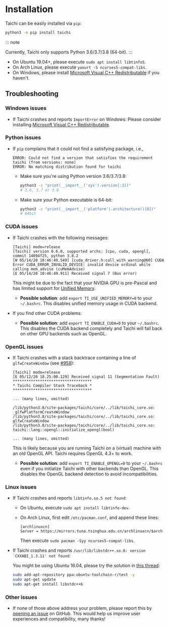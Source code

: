 # Installation

Taichi can be easily installed via `pip`:

```bash
python3 -m pip install taichi
```

::: note

Currently, Taichi only supports Python 3.6/3.7/3.8 (64-bit). :::

- On Ubuntu 19.04+, please execute `sudo apt install libtinfo5`.
- On Arch Linux, please execute `yaourt -S ncurses5-compat-libs`.
- On Windows, please install [Microsoft Visual C++ Redistributable](https://aka.ms/vs/16/release/vc_redist.x64.exe) if you haven\'t.

## Troubleshooting

### Windows issues

- If Taichi crashes and reports `ImportError` on Windows: Please consider installing [Microsoft Visual C++ Redistributable](https://aka.ms/vs/16/release/vc_redist.x64.exe).

### Python issues

- If `pip` complains that it could not find a satisfying package, i.e.,

  ```
  ERROR: Could not find a version that satisfies the requirement taichi (from versions: none)
  ERROR: No matching distribution found for taichi
  ```

  - Make sure you\'re using Python version 3.6/3.7/3.8:

    ```bash
    python3 -c "print(__import__('sys').version[:3])"
    # 3.6, 3.7 or 3.8
    ```

  - Make sure your Python executable is 64-bit:

    ```bash
    python3 -c "print(__import__('platform').architecture()[0])"
    # 64bit
    ```

### CUDA issues

- If Taichi crashes with the following messages:

  ```
  [Taichi] mode=release
  [Taichi] version 0.6.0, supported archs: [cpu, cuda, opengl], commit 14094f25, python 3.8.2
  [W 05/14/20 10:46:49.549] [cuda_driver.h:call_with_warning@60] CUDA Error CUDA_ERROR_INVALID_DEVICE: invalid device ordinal while calling mem_advise (cuMemAdvise)
  [E 05/14/20 10:46:49.911] Received signal 7 (Bus error)
  ```

  This might be due to the fact that your NVIDIA GPU is pre-Pascal and has limited support for [Unified Memory](https://www.nextplatform.com/2019/01/24/unified-memory-the-final-piece-of-the-gpu-programming-puzzle/).

  - **Possible solution**: add `export TI_USE_UNIFIED_MEMORY=0` to your `~/.bashrc`. This disables unified memory usage in CUDA backend.

- If you find other CUDA problems:

  - **Possible solution**: add `export TI_ENABLE_CUDA=0` to your `~/.bashrc`. This disables the CUDA backend completely and Taichi will fall back on other GPU backends such as OpenGL.

### OpenGL issues

- If Taichi crashes with a stack backtrace containing a line of `glfwCreateWindow` (see [\#958](https://github.com/taichi-dev/taichi/issues/958)):

  ```{9-11}
  [Taichi] mode=release
  [E 05/12/20 18.25:00.129] Received signal 11 (Segmentation Fault)
  ***********************************
  * Taichi Compiler Stack Traceback *
  ***********************************

  ... (many lines, omitted)

  /lib/python3.8/site-packages/taichi/core/../lib/taichi_core.so: _glfwPlatformCreateWindow
  /lib/python3.8/site-packages/taichi/core/../lib/taichi_core.so: glfwCreateWindow
  /lib/python3.8/site-packages/taichi/core/../lib/taichi_core.so: taichi::lang::opengl::initialize_opengl(bool)

  ... (many lines, omitted)
  ```

  This is likely because you are running Taichi on a (virtual) machine with an old OpenGL API. Taichi requires OpenGL 4.3+ to work.

  - **Possible solution**: add `export TI_ENABLE_OPENGL=0` to your `~/.bashrc` even if you initialize Taichi with other backends than OpenGL. This disables the OpenGL backend detection to avoid incompatibilities.

### Linux issues

- If Taichi crashes and reports `libtinfo.so.5 not found`:

  - On Ubuntu, execute `sudo apt install libtinfo-dev`.

  - On Arch Linux, first edit `/etc/pacman.conf`, and append these lines:

    ```
    [archlinuxcn]
    Server = https://mirrors.tuna.tsinghua.edu.cn/archlinuxcn/$arch
    ```

    Then execute `sudo pacman -Syy ncurses5-compat-libs`.

- If Taichi crashes and reports ``/usr/lib/libstdc++.so.6: version `CXXABI_1.3.11' not found``:

  You might be using Ubuntu 16.04, please try the solution in [this thread](https://github.com/tensorflow/serving/issues/819#issuecomment-377776784):

  ```bash
  sudo add-apt-repository ppa:ubuntu-toolchain-r/test -y
  sudo apt-get update
  sudo apt-get install libstdc++6
  ```

### Other issues

- If none of those above address your problem, please report this by [opening an issue](https://github.com/taichi-dev/taichi/issues/new?labels=potential+bug&template=bug_report.md) on GitHub. This would help us improve user experiences and compatibility, many thanks!
